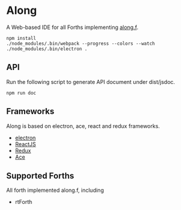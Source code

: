 # Along #
A Web-based IDE for all Forths implementing [along.f](doc/along.f.md).

    npm install
    ./node_modules/.bin/webpack --progress --colors --watch
    ./node_modules/.bin/electron .

## API

Run the following script to generate API document under dist/jsdoc.

    npm run doc

## Frameworks

Along is based on electron, ace, react and redux frameworks.

* [electron](https://github.com/atom/electron)
* [ReactJS](https://facebook.github.io/react/)
* [Redux](http://redux.js.org)
* [Ace](https://ace.c9.io)

## Supported Forths

All forth implemented along.f, including

* rtForth

